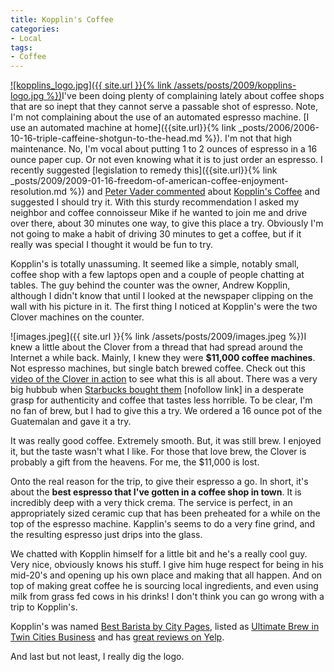 ```yaml
---
title: Kopplin's Coffee
categories:
- Local
tags:
- Coffee
---
```


[![kopplins_logo.jpg]({{ site.url }}{% link /assets/posts/2009/kopplins-logo.jpg %})](http://www.kopplinscoffee.com/)I've been doing plenty of complaining lately about coffee shops that are so inept that they cannot serve a passable shot of espresso. Note, I'm not complaining about the use of an automated espresso machine. [I use an automated machine at home]({{site.url}}{% link _posts/2006/2006-10-16-triple-caffeine-shotgun-to-the-head.md %}). I'm not that high maintenance. No, I'm vocal about putting 1 to 2 ounces of espresso in a 16 ounce paper cup. Or not even knowing what it is to just order an espresso. I recently suggested [legislation to remedy this]({{site.url}}{% link _posts/2009/2009-01-16-freedom-of-american-coffee-enjoyment-resolution.md %}) and [Peter Vader commented](http://thingelstad.com/s/freedom-of-american-coffee-enjoyment-resolution/img) about [Kopplin's Coffee](http://www.kopplinscoffee.com/) and suggested I should try it.
With this sturdy recommendation I asked my neighbor and coffee connoisseur Mike if he wanted to join me and drive over there, about 30 minutes one way, to give this place a try. Obviously I'm not going to make a habit of driving 30 minutes to get a coffee, but if it really was special I thought it would be fun to try.

Kopplin's is totally unassuming. It seemed like a simple, notably small, coffee shop with a few laptops open and a couple of people chatting at tables. The guy behind the counter was the owner, Andrew Kopplin, although I didn't know that until I looked at the newspaper clipping on the wall with his picture in it. The first thing I noticed at Kopplin's were the two Clover machines on the counter.

![images.jpeg]({{ site.url }}{% link /assets/posts/2009/images.jpeg %})I knew a little about the Clover from a thread that had spread around the Internet a while back. Mainly, I knew they were **$11,000 coffee machines**. Not espresso machines, but single batch brewed coffee. Check out this [video of the Clover in action](http://www.youtube.com/watch?v=ntbVGGMu_Ac) to see what this is all about. There was a very big hubbub when [Starbucks bought them](http://www.starbucks.com/clover/) [nofollow link] in a desperate grasp for authenticity and coffee that tastes less horrible. To be clear, I'm no fan of brew, but I had to give this a try. We ordered a 16 ounce pot of the Guatemalan and gave it a try.

It was really good coffee. Extremely smooth. But, it was still brew. I enjoyed it, but the taste wasn't what I like. For those that love brew, the Clover is probably a gift from the heavens. For me, the $11,000 is lost.

Onto the real reason for the trip, to give their espresso a go. In short, it's about the **best espresso that I've gotten in a coffee shop in town**. It is incredibly deep with a very thick crema. The service is perfect, in an appropriately sized ceramic cup that has been preheated for a while on the top of the espresso machine. Kapplin's seems to do a very fine grind, and the resulting espresso just drips into the glass.

We chatted with Kopplin himself for a little bit and he's a really cool guy. Very nice, obviously knows his stuff. I give him huge respect for being in his mid-20's and opening up his own place and making that all happen. And on top of making great coffee he is sourcing local ingredients, and even using milk from grass fed cows in his drinks! I don't think you can go wrong with a trip to Kopplin's.

Kopplin's was named [Best Barista by City Pages](http://www.citypages.com/bestof/2008/award/best-barista-443700/), listed as [Ultimate Brew in Twin Cities Business](http://www.tcbmag.com/livingwell/livingwell/98204p1.aspx) and has [great reviews on Yelp](http://www.yelp.com/biz/kopplins-coffee-st-paul).

And last but not least, I really dig the logo.
